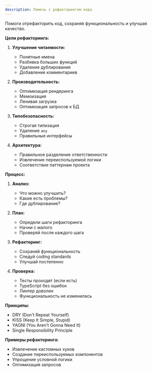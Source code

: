 ```yaml
---
description: Помочь с рефакторингом кода
---
```


Помоги отрефакторить код, сохраняя функциональность и улучшая качество.

**Цели рефакторинга:**

1. **Улучшение читаемости:**
   - Понятные имена
   - Разбивка больших функций
   - Удаление дублирования
   - Добавление комментариев

2. **Производительность:**
   - Оптимизация рендеринга
   - Мемоизация
   - Ленивая загрузка
   - Оптимизация запросов к БД

3. **Типобезопасность:**
   - Строгая типизация
   - Удаление `any`
   - Правильные интерфейсы

4. **Архитектура:**
   - Правильное разделение ответственности
   - Извлечение переиспользуемой логики
   - Соответствие паттернам проекта

**Процесс:**

1. **Анализ:**
   - Что можно улучшить?
   - Какие есть проблемы?
   - Где дублирование?

2. **План:**
   - Определи шаги рефакторинга
   - Начни с малого
   - Проверяй после каждого шага

3. **Рефакторинг:**
   - Сохраняй функциональность
   - Следуй coding standards
   - Улучшай постепенно

4. **Проверка:**
   - Тесты проходят (если есть)
   - TypeScript без ошибок
   - Линтер доволен
   - Функциональность не изменилась

**Принципы:**
- DRY (Don't Repeat Yourself)
- KISS (Keep It Simple, Stupid)
- YAGNI (You Aren't Gonna Need It)
- Single Responsibility Principle

**Примеры рефакторинга:**
- Извлечение кастомных хуков
- Создание переиспользуемых компонентов
- Упрощение условной логики
- Оптимизация запросов
